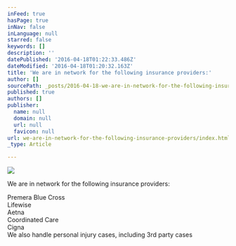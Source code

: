 ```yaml
---
inFeed: true
hasPage: true
inNav: false
inLanguage: null
starred: false
keywords: []
description: ''
datePublished: '2016-04-18T01:22:33.486Z'
dateModified: '2016-04-18T01:20:32.163Z'
title: 'We are in network for the following insurance providers:'
author: []
sourcePath: _posts/2016-04-18-we-are-in-network-for-the-following-insurance-providers.md
published: true
authors: []
publisher:
  name: null
  domain: null
  url: null
  favicon: null
url: we-are-in-network-for-the-following-insurance-providers/index.html
_type: Article

---
```

![](https://the-grid-user-content.s3-us-west-2.amazonaws.com/302ecdfb-9c09-40b6-882f-c04c9fd6c43b.jpg)

We are in network for the following insurance providers:

Premera Blue Cross  
Lifewise  
Aetna  
Coordinated Care  
Cigna  
We also handle personal injury cases, including 3rd party cases